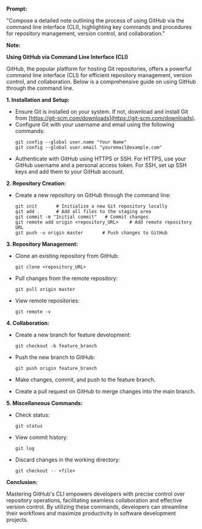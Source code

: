 **Prompt:**

"Compose a detailed note outlining the process of using GitHub via the command line interface (CLI), highlighting key commands and procedures for repository management, version control, and collaboration."

**Note:**

**Using GitHub via Command Line Interface (CLI)**

GitHub, the popular platform for hosting Git repositories, offers a powerful command line interface (CLI) for efficient repository management, version control, and collaboration. Below is a comprehensive guide on using GitHub through the command line.

**1. Installation and Setup:**

- Ensure Git is installed on your system. If not, download and install Git from [https://git-scm.com/downloads](https://git-scm.com/downloads).
- Configure Git with your username and email using the following commands:
  ```
  git config --global user.name "Your Name"
  git config --global user.email "youremail@example.com"
  ```
- Authenticate with GitHub using HTTPS or SSH. For HTTPS, use your GitHub username and a personal access token. For SSH, set up SSH keys and add them to your GitHub account.

**2. Repository Creation:**

- Create a new repository on GitHub through the command line:
  ```
  git init       # Initialize a new Git repository locally
  git add .      # Add all files to the staging area
  git commit -m "Initial commit"   # Commit changes
  git remote add origin <repository_URL>    # Add remote repository URL
  git push -u origin master       # Push changes to GitHub
  ```

**3. Repository Management:**

- Clone an existing repository from GitHub:
  ```
  git clone <repository_URL>
  ```

- Pull changes from the remote repository:
  ```
  git pull origin master
  ```

- View remote repositories:
  ```
  git remote -v
  ```

**4. Collaboration:**

- Create a new branch for feature development:
  ```
  git checkout -b feature_branch
  ```

- Push the new branch to GitHub:
  ```
  git push origin feature_branch
  ```

- Make changes, commit, and push to the feature branch.

- Create a pull request on GitHub to merge changes into the main branch.

**5. Miscellaneous Commands:**

- Check status:
  ```
  git status
  ```

- View commit history:
  ```
  git log
  ```

- Discard changes in the working directory:
  ```
  git checkout -- <file>
  ```

**Conclusion:**

Mastering GitHub's CLI empowers developers with precise control over repository operations, facilitating seamless collaboration and effective version control. By utilizing these commands, developers can streamline their workflows and maximize productivity in software development projects.